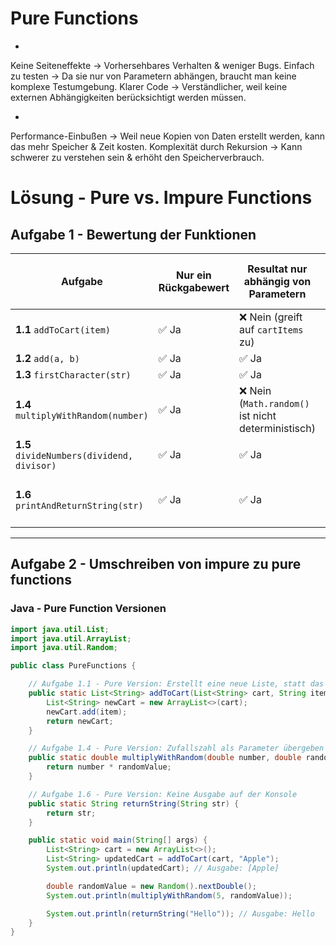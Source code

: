 # Pure Functions

+
Keine Seiteneffekte → Vorhersehbares Verhalten & weniger Bugs.
Einfach zu testen → Da sie nur von Parametern abhängen, braucht man keine komplexe Testumgebung.
Klarer Code → Verständlicher, weil keine externen Abhängigkeiten berücksichtigt werden müssen.

-
Performance-Einbußen → Weil neue Kopien von Daten erstellt werden, kann das mehr Speicher & Zeit kosten.
Komplexität durch Rekursion → Kann schwerer zu verstehen sein & erhöht den Speicherverbrauch.

# Lösung - Pure vs. Impure Functions

## Aufgabe 1 - Bewertung der Funktionen  

| **Aufgabe** | **Nur ein Rückgabewert** | **Resultat nur abhängig von Parametern** | **Verändert keine existierenden Werte** | **pure oder impure** |
|------------|--------------------------|------------------------------------------|-----------------------------------------|----------------------|
| **1.1** `addToCart(item)` | ✅ Ja | ❌ Nein (greift auf `cartItems` zu) | ❌ Nein (verändert `cartItems`) | **impure** |
| **1.2** `add(a, b)` | ✅ Ja | ✅ Ja | ✅ Ja | **pure** |
| **1.3** `firstCharacter(str)` | ✅ Ja | ✅ Ja | ✅ Ja | **pure** |
| **1.4** `multiplyWithRandom(number)` | ✅ Ja | ❌ Nein (`Math.random()` ist nicht deterministisch) | ✅ Ja | **impure** |
| **1.5** `divideNumbers(dividend, divisor)` | ✅ Ja | ✅ Ja | ✅ Ja | **pure** |
| **1.6** `printAndReturnString(str)` | ✅ Ja | ✅ Ja | ❌ Nein (`console.log()` erzeugt Seiteneffekte) | **impure** |

---

## Aufgabe 2 - Umschreiben von impure zu pure functions  

### Java - Pure Function Versionen  

```java
import java.util.List;
import java.util.ArrayList;
import java.util.Random;

public class PureFunctions {

    // Aufgabe 1.1 - Pure Version: Erstellt eine neue Liste, statt das Original zu verändern
    public static List<String> addToCart(List<String> cart, String item) {
        List<String> newCart = new ArrayList<>(cart);
        newCart.add(item);
        return newCart;
    }

    // Aufgabe 1.4 - Pure Version: Zufallszahl als Parameter übergeben
    public static double multiplyWithRandom(double number, double randomValue) {
        return number * randomValue;
    }

    // Aufgabe 1.6 - Pure Version: Keine Ausgabe auf der Konsole
    public static String returnString(String str) {
        return str;
    }

    public static void main(String[] args) {
        List<String> cart = new ArrayList<>();
        List<String> updatedCart = addToCart(cart, "Apple");
        System.out.println(updatedCart); // Ausgabe: [Apple]

        double randomValue = new Random().nextDouble();
        System.out.println(multiplyWithRandom(5, randomValue));

        System.out.println(returnString("Hello")); // Ausgabe: Hello
    }
}
